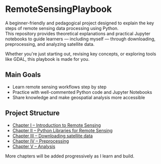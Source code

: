 # RemoteSensingPlaybook

A beginner-friendly and pedagogical project designed to explain the key steps of remote sensing data processing using Python.  
This repository provides theoretical explanations and practical Jupyter notebooks to guide learners — including myself — through downloading, preprocessing, and analyzing satellite data.

Whether you're just starting out, revising key concepts, or exploring tools like GDAL, this playbook is made for you.

## Main Goals
- Learn remote sensing workflows step by step  
- Practice with well-commented Python code and Jupyter Notebooks  
- Share knowledge and make geospatial analysis more accessible  

## Project Structure

- [Chapter I – Introduction to Remote Sensing](I-Intro/)
- [Chapter II – Python Libraries for Remote Sensing](II-Library/)
- [Chapter III – Downloading satellite data](III-Data_download/)
- [Chapter IV – Preprocessing](IV-Preprocessing/)
- [Chapter V – Analysis](V-Analysis)

More chapters will be added progressively as I learn and build.
